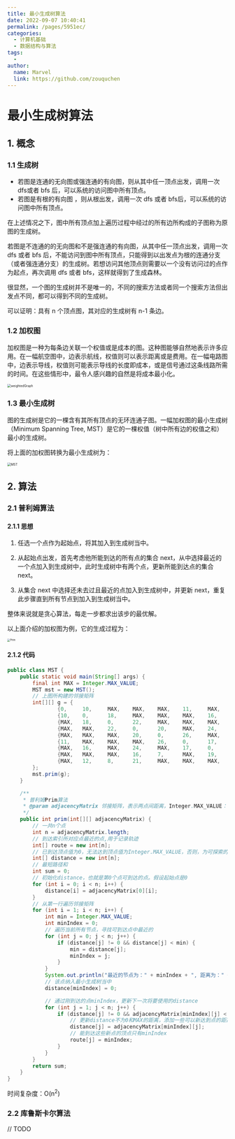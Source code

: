 ```yaml
---
title: 最小生成树算法
date: 2022-09-07 10:40:41
permalink: /pages/5951ec/
categories:
  - 计算机基础
  - 数据结构与算法
tags:
  - 
author: 
  name: Marvel
  link: https://github.com/zouquchen
---
```

# 最小生成树算法

## 1. 概念

### 1.1 生成树

- 若图是连通的无向图或强连通的有向图，则从其中任一顶点出发，调用一次 dfs或者 bfs 后，可以系统的访问图中所有顶点。
- 若图是有根的有向图 ，则从根出发，调用一次 dfs 或者 bfs后，可以系统的访问图中所有顶点。

在上述情况之下，图中所有顶点加上遍历过程中经过的所有边所构成的子图称为原图的生成树。

若图是不连通的的无向图和不是强连通的有向图，从其中任一顶点出发，调用一次 dfs 或者 bfs 后，不能访问到图中所有顶点，只能得到以出发点为根的连通分支（或者强连通分支）的生成树。若想访问其他顶点则需要以一个没有访问过的点作为起点，再次调用 dfs 或者 bfs，这样就得到了生成森林。

很显然，一个图的生成树并不是唯一的，不同的搜索方法或者同一个搜索方法但出发点不同，都可以得到不同的生成树。

可以证明：具有 n 个顶点图，其对应的生成树有 n-1 条边。

### 1.2 加权图

加权图是一种为每条边关联一个权值或是成本的图。这种图能够自然地表示许多应用。在一幅航空图中，边表示航线，权值则可以表示距离或是费用。在一幅电路图中，边表示导线，权值则可能表示导线的长度即成本，或是信号通过这条线路所需的时间。在这些情形中，最令人感兴趣的自然是将成本最小化。

<img src="https://raw.githubusercontent.com/zouquchen/Images/main/imgs2022/weightedGraph.png" alt="weightedGraph" style="zoom:50%;" />

### 1.3 最小生成树

图的生成树是它的一棵含有其所有顶点的无环连通子图。一幅加权图的最小生成树（Minimum Spanning Tree, MST）是它的一棵权值（树中所有边的权值之和）最小的生成树。

将上面的加权图转换为最小生成树为：

<img src="https://raw.githubusercontent.com/zouquchen/Images/main/imgs2022/MST.png" alt="MST" style="zoom:50%;" />

## 2. 算法

### 2.1 普利姆算法

#### 2.1.1 思想

1. 任选一个点作为起始点，将其加入到生成树当中。

1. 从起始点出发，首先考虑他所能到达的所有点的集合 next，从中选择最近的一个点加入到生成树中，此时生成树中有两个点，更新所能到达点的集合 next。
2. 从集合 next 中选择还未去过且最近的点加入到生成树中，并更新 next，重复此步骤直到所有节点到加入到生成树当中。

整体来说就是贪心算法，每走一步都求出该步的最优解。

以上面介绍的加权图为例，它的生成过程为：

<img src="https://raw.githubusercontent.com/zouquchen/Images/main/imgs2022/Prim.png" alt="Prim" style="zoom: 40%;" />

#### 2.1.2 代码

```java
public class MST {
    public static void main(String[] args) {
        final int MAX = Integer.MAX_VALUE;
        MST mst = new MST();
        // 上图所构建的邻接矩阵
        int[][] g = {
                {0,     10,     MAX,    MAX,    MAX,    11,     MAX,    MAX,    MAX},
                {10,    0,      18,     MAX,    MAX,    MAX,    16,     MAX,    12},
                {MAX,   18,     0,      22,     MAX,    MAX,    MAX,    MAX,    8},
                {MAX,   MAX,    22,     0,      20,     MAX,    24,     16,     21},
                {MAX,   MAX,    MAX,    20,     0,      26,     MAX,    7,      MAX},
                {11,    MAX,    MAX,    MAX,    26,     0,      17,     MAX,    MAX},
                {MAX,   16,     MAX,    24,     MAX,    17,     0,      19,     MAX},
                {MAX,   MAX,    MAX,    16,     7,      MAX,    19,     0,      MAX},
                {MAX,   12,     8,      21,     MAX,    MAX,    MAX,    MAX,    0}
        };
        mst.prim(g);
    }

    /**
     * 普利姆Prim算法
     * @param adjacencyMatrix 邻接矩阵，表示两点间距离，Integer.MAX_VALUE：表示两个点无法到达
     */
    public int prim(int[][] adjacencyMatrix) {
        // 一共n个点
        int n = adjacencyMatrix.length;
        // 到达索引所对应点最近的点,用于记录轨迹
        int[] route = new int[n];
        // 已到达顶点值为0，无法达到顶点值为Integer.MAX_VALUE，否则，为可探索的点和到这些点的距离（权值）
        int[] distance = new int[n];
        // 最短路径和
        int sum = 0;
        // 初始化distance，也就是第0个点可到达的点。假设起始点是0
        for (int i = 0; i < n; i++) {
            distance[i] = adjacencyMatrix[0][i];
        }
        // 从第一行遍历邻接矩阵
        for (int i = 1; i < n; i++) {
            int min = Integer.MAX_VALUE;
            int minIndex = 0;
            // 遍历当前所有节点，寻找可到达点中最近的
            for (int j = 0; j < n; j++) {
                if (distance[j] != 0 && distance[j] < min) {
                    min = distance[j];
                    minIndex = j;
                }
            }
            System.out.println("最近的节点为：" + minIndex + ", 距离为：" + min);
            // 该点纳入最小生成树当中
            distance[minIndex] = 0;

            // 通过刚到达的点minIndex，更新下一次将要使用的distance
            for (int j = 1; j < n; j++) {
                if (distance[j] != 0 && adjacencyMatrix[minIndex][j] < distance[j]) {
                    // 更新distance不为0和MAX的距离，添加一些可以新达到点的距离。
                    distance[j] = adjacencyMatrix[minIndex][j];
                    // 能到达这些新点的顶点只有minIndex
                    route[j] = minIndex;
                }
            }
        }
        return sum;
    }
}
```

时间复杂度：O(n<sup>2</sup>)

### 2.2 库鲁斯卡尔算法

// TODO
